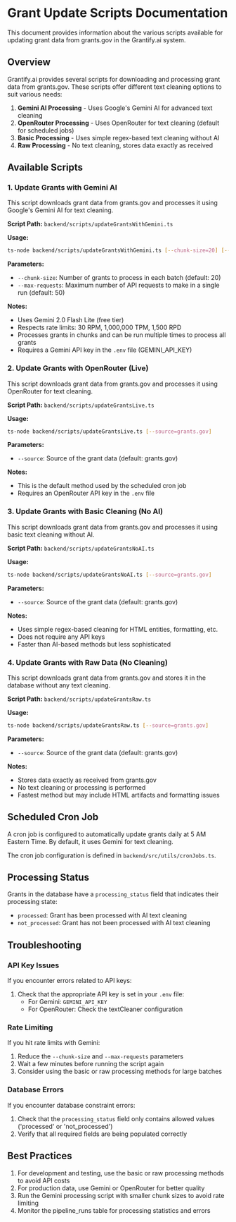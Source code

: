 # Grant Update Scripts Documentation

This document provides information about the various scripts available for updating grant data from grants.gov in the Grantify.ai system.

## Overview

Grantify.ai provides several scripts for downloading and processing grant data from grants.gov. These scripts offer different text cleaning options to suit various needs:

1. **Gemini AI Processing** - Uses Google's Gemini AI for advanced text cleaning
2. **OpenRouter Processing** - Uses OpenRouter for text cleaning (default for scheduled jobs)
3. **Basic Processing** - Uses simple regex-based text cleaning without AI
4. **Raw Processing** - No text cleaning, stores data exactly as received

## Available Scripts

### 1. Update Grants with Gemini AI

This script downloads grant data from grants.gov and processes it using Google's Gemini AI for text cleaning.

**Script Path:** `backend/scripts/updateGrantsWithGemini.ts`

**Usage:**
```bash
ts-node backend/scripts/updateGrantsWithGemini.ts [--chunk-size=20] [--max-requests=50]
```

**Parameters:**
- `--chunk-size`: Number of grants to process in each batch (default: 20)
- `--max-requests`: Maximum number of API requests to make in a single run (default: 50)

**Notes:**
- Uses Gemini 2.0 Flash Lite (free tier)
- Respects rate limits: 30 RPM, 1,000,000 TPM, 1,500 RPD
- Processes grants in chunks and can be run multiple times to process all grants
- Requires a Gemini API key in the `.env` file (GEMINI_API_KEY)

### 2. Update Grants with OpenRouter (Live)

This script downloads grant data from grants.gov and processes it using OpenRouter for text cleaning.

**Script Path:** `backend/scripts/updateGrantsLive.ts`

**Usage:**
```bash
ts-node backend/scripts/updateGrantsLive.ts [--source=grants.gov]
```

**Parameters:**
- `--source`: Source of the grant data (default: grants.gov)

**Notes:**
- This is the default method used by the scheduled cron job
- Requires an OpenRouter API key in the `.env` file

### 3. Update Grants with Basic Cleaning (No AI)

This script downloads grant data from grants.gov and processes it using basic text cleaning without AI.

**Script Path:** `backend/scripts/updateGrantsNoAI.ts`

**Usage:**
```bash
ts-node backend/scripts/updateGrantsNoAI.ts [--source=grants.gov]
```

**Parameters:**
- `--source`: Source of the grant data (default: grants.gov)

**Notes:**
- Uses simple regex-based cleaning for HTML entities, formatting, etc.
- Does not require any API keys
- Faster than AI-based methods but less sophisticated

### 4. Update Grants with Raw Data (No Cleaning)

This script downloads grant data from grants.gov and stores it in the database without any text cleaning.

**Script Path:** `backend/scripts/updateGrantsRaw.ts`

**Usage:**
```bash
ts-node backend/scripts/updateGrantsRaw.ts [--source=grants.gov]
```

**Parameters:**
- `--source`: Source of the grant data (default: grants.gov)

**Notes:**
- Stores data exactly as received from grants.gov
- No text cleaning or processing is performed
- Fastest method but may include HTML artifacts and formatting issues

## Scheduled Cron Job

A cron job is configured to automatically update grants daily at 5 AM Eastern Time. By default, it uses Gemini for text cleaning.

The cron job configuration is defined in `backend/src/utils/cronJobs.ts`.

## Processing Status

Grants in the database have a `processing_status` field that indicates their processing state:

- `processed`: Grant has been processed with AI text cleaning
- `not_processed`: Grant has not been processed with AI text cleaning

## Troubleshooting

### API Key Issues

If you encounter errors related to API keys:

1. Check that the appropriate API key is set in your `.env` file:
   - For Gemini: `GEMINI_API_KEY`
   - For OpenRouter: Check the textCleaner configuration

### Rate Limiting

If you hit rate limits with Gemini:

1. Reduce the `--chunk-size` and `--max-requests` parameters
2. Wait a few minutes before running the script again
3. Consider using the basic or raw processing methods for large batches

### Database Errors

If you encounter database constraint errors:

1. Check that the `processing_status` field only contains allowed values ('processed' or 'not_processed')
2. Verify that all required fields are being populated correctly

## Best Practices

1. For development and testing, use the basic or raw processing methods to avoid API costs
2. For production data, use Gemini or OpenRouter for better quality
3. Run the Gemini processing script with smaller chunk sizes to avoid rate limiting
4. Monitor the pipeline_runs table for processing statistics and errors